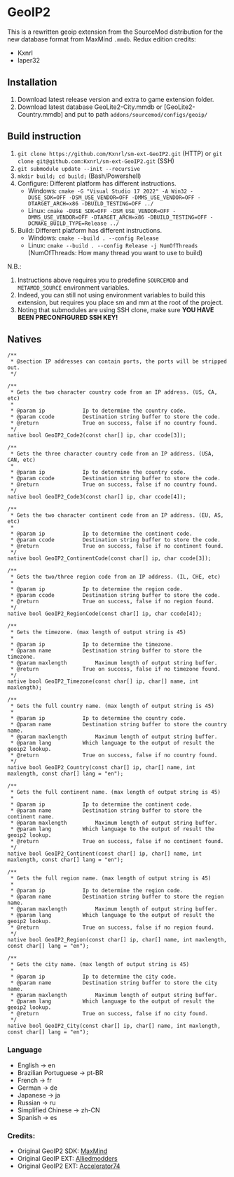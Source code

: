 # GeoIP2
This is a rewritten geoip extension from the SourceMod distribution for the new database format from MaxMind `.mmdb`.
Redux edition credits:
- Kxnrl
- laper32
  
## Installation
1. Download latest release version and extra to game extension folder.
2. Download latest database GeoLite2-City.mmdb or [GeoLite2-Country.mmdb] and put to path `addons/sourcemod/configs/geoip/`
  
## Build instruction
1. `git clone https://github.com/Kxnrl/sm-ext-GeoIP2.git` (HTTP) or `git clone git@github.com:Kxnrl/sm-ext-GeoIP2.git` (SSH)
2. `git submodule update --init --recursive`
3. `mkdir build; cd build;` (Bash/Powershell)
4. Configure: Different platform has different instructions.
    - Windows: `cmake -G "Visual Studio 17 2022" -A Win32 -DUSE_SDK=OFF -DSM_USE_VENDOR=OFF -DMMS_USE_VENDOR=OFF -DTARGET_ARCH=x86 -DBUILD_TESTING=OFF ../`
    - Linux: `cmake -DUSE_SDK=OFF -DSM_USE_VENDOR=OFF -DMMS_USE_VENDOR=OFF -DTARGET_ARCH=x86 -DBUILD_TESTING=OFF -DCMAKE_BUILD_TYPE=Release ../`
5. Build: Different platform has different instructions.
    - Windows: `cmake --build . --config Release`
    - Linux: `cmake --build . --config Release -j NumOfThreads` (NumOfThreads: How many thread you want to use to build)

N.B.: 
1. Instructions above requires you to predefine `SOURCEMOD` and `METAMOD_SOURCE` environment variables.
2. Indeed, you can still not using environment variables to build this extension, but requires you place sm and mm at the root of the project.
3. Noting that submodules are using SSH clone, make sure **YOU HAVE BEEN PRECONFIGURED SSH KEY!**

## Natives

``` sourcepawn
/**
 * @section IP addresses can contain ports, the ports will be stripped out.
 */

/**
 * Gets the two character country code from an IP address. (US, CA, etc)
 *
 * @param ip			Ip to determine the country code.
 * @param ccode			Destination string buffer to store the code.
 * @return				True on success, false if no country found.
 */
native bool GeoIP2_Code2(const char[] ip, char ccode[3]);

/**
 * Gets the three character country code from an IP address. (USA, CAN, etc)
 *
 * @param ip			Ip to determine the country code.
 * @param ccode			Destination string buffer to store the code.
 * @return				True on success, false if no country found.
 */
native bool GeoIP2_Code3(const char[] ip, char ccode[4]);

/**
 * Gets the two character continent code from an IP address. (EU, AS, etc)
 *
 * @param ip			Ip to determine the continent code.
 * @param ccode			Destination string buffer to store the code.
 * @return				True on success, false if no continent found.
 */
native bool GeoIP2_ContinentCode(const char[] ip, char ccode[3]);

/**
 * Gets the two/three region code from an IP address. (IL, CHE, etc)
 *
 * @param ip			Ip to determine the region code.
 * @param ccode			Destination string buffer to store the code.
 * @return				True on success, false if no region found.
 */
native bool GeoIP2_RegionCode(const char[] ip, char ccode[4]);

/**
 * Gets the timezone. (max length of output string is 45)
 *
 * @param ip			Ip to determine the timezone.
 * @param name			Destination string buffer to store the timezone.
 * @param maxlength			Maximum length of output string buffer.
 * @return				True on success, false if no timezone found.
 */
native bool GeoIP2_Timezone(const char[] ip, char[] name, int maxlength);

/**
 * Gets the full country name. (max length of output string is 45)
 *
 * @param ip			Ip to determine the country code.
 * @param name			Destination string buffer to store the country name.
 * @param maxlength			Maximum length of output string buffer.
 * @param lang			Which language to the output of result the geoip2 lookup.
 * @return				True on success, false if no country found.
 */
native bool GeoIP2_Country(const char[] ip, char[] name, int maxlength, const char[] lang = "en");

/**
 * Gets the full continent name. (max length of output string is 45)
 *
 * @param ip			Ip to determine the continent code.
 * @param name			Destination string buffer to store the continent name.
 * @param maxlength			Maximum length of output string buffer.
 * @param lang			Which language to the output of result the geoip2 lookup.
 * @return				True on success, false if no continent found.
 */
native bool GeoIP2_Continent(const char[] ip, char[] name, int maxlength, const char[] lang = "en");

/**
 * Gets the full region name. (max length of output string is 45)
 *
 * @param ip			Ip to determine the region code.
 * @param name			Destination string buffer to store the region name.
 * @param maxlength			Maximum length of output string buffer.
 * @param lang			Which language to the output of result the geoip2 lookup.
 * @return				True on success, false if no region found.
 */
native bool GeoIP2_Region(const char[] ip, char[] name, int maxlength, const char[] lang = "en");

/**
 * Gets the city name. (max length of output string is 45)
 *
 * @param ip			Ip to determine the city code.
 * @param name			Destination string buffer to store the city name.
 * @param maxlength			Maximum length of output string buffer.
 * @param lang			Which language to the output of result the geoip2 lookup.
 * @return				True on success, false if no city found.
 */
native bool GeoIP2_City(const char[] ip, char[] name, int maxlength, const char[] lang = "en");
```
  
  
### Language
- English -> en
- Brazilian Portuguese -> pt-BR
- French -> fr
- German -> de
- Japanese -> ja
- Russian -> ru
- Simplified Chinese -> zh-CN
- Spanish -> es
  
  
### Credits:  
- Original GeoIP2 SDK: [MaxMind](https://maxmind.com "maxmind")  
- Original GeoIP  EXT: [Alliedmodders](https://github.com/alliedmodders/sourcemod "Alliedmodders")  
- Original GeoIP2 EXT: [Accelerator74](https://github.com/Accelerator74 "Accelerator74")  
